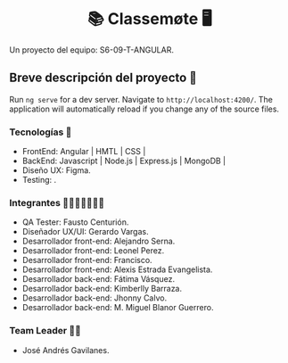 <h1 align = "center">📚 Classemøte 🖥️</h1>
Un proyecto del equipo:  S6-09-T-ANGULAR.

## Breve descripción del proyecto 📜

Run `ng serve` for a dev server. Navigate to `http://localhost:4200/`. The application will automatically reload if you change any of the source files.

### Tecnologías 🚀
* FrontEnd: Angular | HMTL | CSS |
* BackEnd: Javascript | Node.js | Express.js | MongoDB |
* Diseño UX: Figma.
* Testing: .

### Integrantes 👩🏻‍💻👨🏽‍💻✨
* QA Tester: Fausto Centurión.
* Diseñador UX/UI: Gerardo Vargas.
* Desarrollador front-end: Alejandro Serna.
* Desarrollador front-end: Leonel Perez.
* Desarrollador front-end: Francisco.
* Desarrollador front-end: Alexis Estrada Evangelista.
* Desarrollador back-end: Fátima Vásquez.
* Desarrollador back-end: Kimberlly Barraza.
* Desarrollador back-end: Jhonny Calvo.
* Desarrollador back-end: M. Miguel Blanor Guerrero.

### Team Leader 👨‍🚀
* José Andrés Gavilanes.
